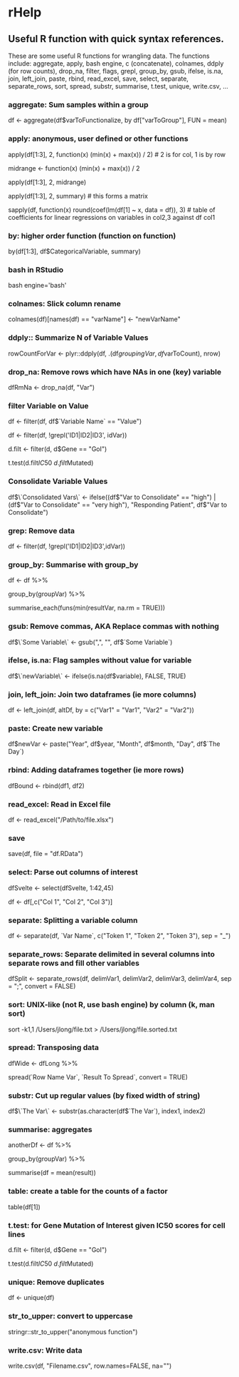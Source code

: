 # rHelp

## Useful R function with quick syntax references.

These are some useful R functions for wrangling data. 
The functions include: 
aggregate, 
apply, 
bash engine, 
c (concatenate), 
colnames, 
ddply (for row counts), 
drop_na, 
filter,
flags, 
grepl, 
group_by, 
gsub, 
ifelse, 
is.na, 
join, left_join, 
paste, 
rbind, 
read_excel, 
save, 
select, 
separate, 
separate_rows,
sort, 
spread, 
substr, 
summarise, 
t.test, 
unique, 
write.csv, ...

### aggregate: Sum samples within a group
df <- aggregate(df$varToFunctionalize, by df["varToGroup"], FUN = mean)

### apply: anonymous, user defined or other functions
apply(df[1:3], 2, function(x) (min(x) + max(x)) / 2)             # 2 is for col, 1 is by row

midrange <- function(x) (min(x) + max(x)) / 2

  apply(df[1:3], 2, midrange)

apply(df[1:3], 2, summary)                                       # this forms a matrix

sapply(df, function(x) round(coef(lm(df[1] ~ x, data = df)), 3)  # table of coefficients for linear regressions on variables in col2,3 against df col1

### by: higher order function (function on function)
by(df[1:3], df$CategoricalVariable, summary)

### bash in RStudio
bash engine='bash'

### colnames:  Slick column rename
colnames(df)[names(df) == "varName"] <- "newVarName"

### ddply:: Summarize N of Variable Values
rowCountForVar <- plyr::ddply(df, .(df$groupingVar, df$varToCount), nrow)

### drop_na: Remove rows which have NAs in one (key) variable
dfRmNa <- drop_na(df, "Var")

### filter Variable on Value
df <- filter(df, df$\`Variable Name\` == "Value")

df <- filter(df, !grepl('ID1|ID2|ID3', idVar))

d.filt <- filter(d, d$Gene == "GoI")

  t.test(d.filt$IC50~d.filt$Mutated)

### Consolidate Variable Values
df$\`Consolidated Vars\` <- ifelse((df$"Var to Consolidate" == "high") | (df$"Var to Consolidate" == "very high"), "Responding Patient", df$"Var to Consolidate")

### grep: Remove data
df <- filter(df, !grepl('ID1|ID2|ID3',idVar))

### group_by: Summarise with group_by
df <- df %>% 

  group_by(groupVar) %>% 

  summarise_each(funs(min(resultVar, na.rm = TRUE))) 

### gsub: Remove commas, AKA Replace commas with nothing
df$\`Some Variable\` <- gsub(",", "", df$\`Some Variable\`)

### ifelse, is.na: Flag samples without value for variable
df$\`newVariable\` <- ifelse(is.na(df$variable), FALSE, TRUE)

### join, left_join: Join two dataframes (ie more columns)
df <- left_join(df, altDf, by = c("Var1" = "Var1", "Var2" = "Var2"))

### paste: Create new variable
df$newVar <- paste("Year", df$year, "Month", df$month, "Day", df$\`The Day\`)

### rbind: Adding dataframes together (ie more rows)
dfBound <- rbind(df1, df2)

### read_excel: Read in Excel file
df <- read_excel("/Path/to/file.xlsx")

### save
save(df, file = "df.RData")

### select: Parse out columns of interest
dfSvelte <- select(dfSvelte, 1:42,45)

df <- df[,c("Col 1", "Col 2", "Col 3")]

### separate: Splitting a variable column
df <- separate(df, \`Var Name\`, c("Token 1", "Token 2", "Token 3"), sep = "_")

### separate_rows: Separate delimited in several columns into separate rows and fill other variables
dfSplit <- separate_rows(df, delimVar1, delimVar2, delimVar3, delimVar4, sep =  ";", convert = FALSE)

### sort: UNIX-like (not R, use bash engine) by column (k, man sort)
sort -k1,1 /Users/jlong/file.txt > /Users/jlong/file.sorted.txt

### spread: Transposing data
dfWide <- dfLong %>% 

  spread(\`Row Name Var\`, \`Result To Spread\`, convert = TRUE)

### substr: Cut up regular values (by fixed width of string)
df$\`The Var\` <- substr(as.character(df$\`The Var\`), index1, index2)

### summarise: aggregates
anotherDf <- df %>%

  group_by(groupVar) %>%
  
  summarise(df = mean(result))
  
### table: create a table for the counts of a factor
table(df[1])

### t.test: for Gene Mutation of Interest given IC50 scores for cell lines
d.filt <- filter(d, d$Gene == "GoI")

  t.test(d.filt$IC50~d.filt$Mutated)

### unique: Remove duplicates
df <- unique(df)

### str_to_upper: convert to uppercase
stringr::str_to_upper("anonymous function")

### write.csv: Write data
write.csv(df, "Filename.csv", row.names=FALSE, na="")












